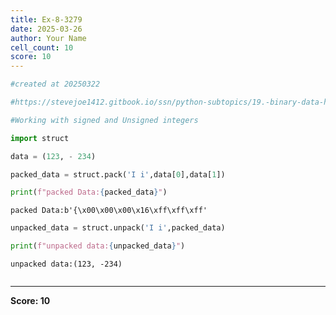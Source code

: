 ```yaml
---
title: Ex-8-3279
date: 2025-03-26
author: Your Name
cell_count: 10
score: 10
---
```


```python
#created at 20250322
```


```python
#https://stevejoe1412.gitbook.io/ssn/python-subtopics/19.-binary-data-handling
```


```python
#Working with signed and Unsigned integers
```


```python
import struct
```


```python
data = (123, - 234)
```


```python
packed_data = struct.pack('I i',data[0],data[1])
```


```python
print(f"packed Data:{packed_data}")
```

    packed Data:b'{\x00\x00\x00\x16\xff\xff\xff'



```python
unpacked_data = struct.unpack('I i',packed_data)
```


```python
print(f"unpacked data:{unpacked_data}")
```

    unpacked data:(123, -234)



```python

```


---
**Score: 10**